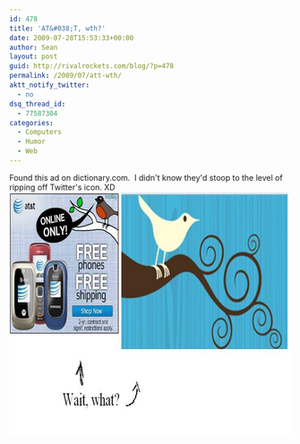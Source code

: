 ```yaml
---
id: 478
title: 'AT&#038;T, wth?'
date: 2009-07-28T15:53:33+00:00
author: Sean
layout: post
guid: http://rivalrockets.com/blog/?p=478
permalink: /2009/07/att-wth/
aktt_notify_twitter:
  - no
dsq_thread_id:
  - 77587304
categories:
  - Computers
  - Humor
  - Web
---
```

Found this ad on dictionary.com.  I didn't know they'd stoop to the level of ripping off Twitter's icon. XD<img class="alignnone size-full wp-image-477" title="AT&T ripoff" src="/content/2009/07/ATT-ripoff.JPG" alt="AT&T ripoff" width="781" height="437" />